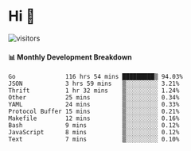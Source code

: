 # Hi 👋
 
![visitors](https://visitor-badge.glitch.me/badge?page_id=sorcererxw.sorcererx)

#### 📊 Monthly Development Breakdown

<!--START_SECTION:waka-->
```text
Go              116 hrs 54 mins █████████▒ 94.03%
JSON            3 hrs 59 mins   ▒░░░░░░░░░ 3.21%
Thrift          1 hr 32 mins    ▒░░░░░░░░░ 1.24%
Other           25 mins         ▒░░░░░░░░░ 0.34%
YAML            24 mins         ▒░░░░░░░░░ 0.33%
Protocol Buffer 15 mins         ▒░░░░░░░░░ 0.21%
Makefile        12 mins         ▒░░░░░░░░░ 0.16%
Bash            9 mins          ▒░░░░░░░░░ 0.12%
JavaScript      8 mins          ▒░░░░░░░░░ 0.12%
Text            7 mins          ▒░░░░░░░░░ 0.10%
```
<!--END_SECTION:waka-->
